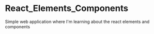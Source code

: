 # React_Elements_Components
Simple web application where I'm learning about the react elements and components
